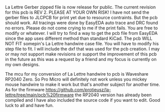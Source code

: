La Lettre Gerber zipped file is now release for public.  The current revision for this pcb is REV 2.  PLEASE AT YOUR OWN RISK! I have not send the gerber files to JLCPCB for print yet due to resource contraints.  But the pcb should work.  All tracings were done by EasyEDA auto trace and DRC found no errors.  Please do not come crying to me if the print fails.  You are free to modify or whatever.  I will try to find a way to get the pcb file from EasyEDA since the app uses different method than standard KiCad.  The pcb WILL NOT FIT somepin's La Lettre handwire case file. You will have to modify his step file to fit.  I will include the dxf that was used for the pcb creation.  I may or may not support make revisions or support the improvement of this pcb in the future as this was a request by a friend and my focus is currently on my own designs.

The mcu for my conversion of La Lettre handwire to pcb is Waveshare RP2040 Zero. So Pro Micro will definitely not work unless you mickey mouse handwire to make it work but that's another subject for another time.  As for the firmware https://github.com/protieusz/la-lettre/tree/main/pcb%20firmware the RP2040 version has already been compiled and I have also included the source code if you want to edit.  Good luck to all and have fun.

